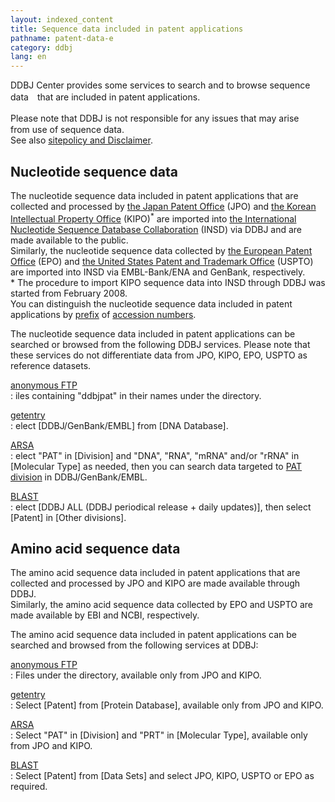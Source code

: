 ```yaml
---
layout: indexed_content
title: Sequence data included in patent applications
pathname: patent-data-e
category: ddbj
lang: en
---
```


DDBJ Center provides some services to search and to browse sequence data　that are included in patent applications.

Please note that DDBJ is not responsible for any issues that may arise　from use of sequence data.  
See also [sitepolicy and Disclaimer](/policies-e.html).

## Nucleotide sequence data <a name="nt"></a>

The nucleotide sequence data included in patent applications that are
collected and processed by [the Japan Patent Office](//www.jpo.go.jp/)
(JPO) and [the Korean Intellectual Property Office](//www.kipo.go.kr/)
(KIPO)<sup>*</sup> are imported into [the International Nucleotide
Sequence Database Collaboration](/insdc-e.html#insd) (INSD) via DDBJ and
are made available to the public.  
Similarly, the nucleotide sequence data collected by [the European
Patent Office](//www.epo.org/index.html) (EPO) and [the United States
Patent and Trademark Office](https://www.uspto.gov/) (USPTO) are
imported into INSD via EMBL-Bank/ENA and GenBank, respectively.  
\* The procedure to import KIPO sequence data into INSD through DDBJ was
started from February 2008.  
You can distinguish the nucleotide sequence data included in patent
applications by [prefix](/prefix-e.html) of [accession
numbers](/documents/accessions.html).

The nucleotide sequence data included in patent applications can be
searched or browsed from the following DDBJ services. Please note that
these services do not differentiate data from JPO, KIPO, EPO, USPTO as
reference datasets.

[anonymous FTP](ftp://ftp.ddbj.nig.ac.jp/ddbj_database/ddbj/)  
: iles containing "ddbjpat" in their names under the directory.

[getentry](http://getentry.ddbj.nig.ac.jp/top-e.html)  
: elect [DDBJ/GenBank/EMBL] from [DNA Database].

[ARSA](http://ddbj.nig.ac.jp/arsa/advanced_search?lang=en)  
: elect "PAT" in [Division] and "DNA", "RNA", "mRNA" and/or "rRNA"
in [Molecular Type] as needed, then you can search data targeted
to [PAT division](/ddbj/flat-file.html#Locus) in DDBJ/GenBank/EMBL.

[BLAST](http://blast.ddbj.nig.ac.jp/blastn?lang=en)  
: elect [DDBJ ALL (DDBJ periodical release + daily updates)], then
select [Patent] in [Other divisions].

## Amino acid sequence data <a name="aa"></a>

The amino acid sequence data included in patent applications that are
collected and processed by JPO and KIPO are made available through
DDBJ.  
Similarly, the amino acid sequence data collected by EPO and USPTO are
made available by EBI and NCBI, respectively.

The amino acid sequence data included in patent applications can be
searched and browsed from the following services at DDBJ:

[anonymous FTP](ftp://ftp.ddbj.nig.ac.jp/ddbj_database/patent/)  
: Files under the directory, available only from JPO and KIPO.

[getentry](http://getentry.ddbj.nig.ac.jp/top-e.html)  
: Select [Patent] from [Protein Database], available only from JPO
and KIPO.

[ARSA](http://ddbj.nig.ac.jp/arsa/?lang=en)  
: Select "PAT" in [Division] and "PRT" in [Molecular Type],
available only from JPO and KIPO.

[BLAST](//blast.ddbj.nig.ac.jp/blastp?lang=en)  
: Select [Patent] from [Data Sets] and select JPO, KIPO, USPTO or
EPO as required.
